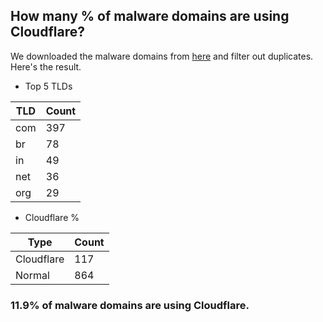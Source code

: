 ## How many % of malware domains are using Cloudflare?


We downloaded the malware domains from [here](https://urlhaus.abuse.ch) and filter out duplicates.
Here's the result.


[//]: # (start replacement)


- Top 5 TLDs

| TLD | Count |
| --- | --- |
| com | 397 |
| br | 78 |
| in | 49 |
| net | 36 |
| org | 29 |


- Cloudflare %

| Type | Count |
| --- | --- |
| Cloudflare | 117 |
| Normal | 864 |


### 11.9% of malware domains are using Cloudflare.